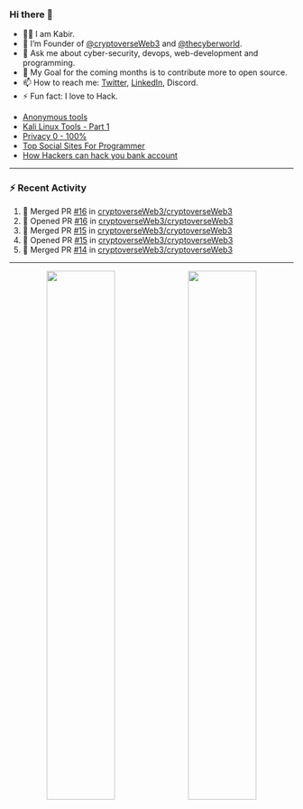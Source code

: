 ### Hi there 👋
- 👨‍💻 I am Kabir.
- 🔭 I’m Founder of [@cryptoverseWeb3](https://github.com/cryptoverseWeb3) and [@thecyberworld](https://github.com/thecyberworld). <!-- - 🌱 I’m currently learning DevOps and MERN Stack. --> 
- 💬 Ask me about cyber-security, devops, web-development and programming.
- 🥅 My Goal for the coming months is to contribute more to open source.
- 📫 How to reach me: [Twitter](https://www.twitter.com/kabir0x23), [LinkedIn](https://Linkedin.com/in/kabir0x23/), Discord.
- ⚡ Fun fact: I love to Hack.
 
<!-- --- -->
<!-- ## 🤝 Connect with me:

<a href="https://www.linkedin.com/in/kabir0x23/"><img align="left" src="images/linkedin.png" alt="Kabir | LinkedIn" width="42px"/></a>
<a href="https://twitter.com/kabir0x23"><img align="left" src="images/twitter.png" alt="Kabir | Twitter" width="42px"/></a>
<br />
<br />
 -->

<!-- --- -->

<!-- ### Latest YouTube videos -->
<!-- YOUTUBE-VIDEOS-LIST:START -->
- [Anonymous tools](https://www.youtube.com/watch?v=fBnYJR4F2Sw)
- [Kali Linux Tools - Part 1](https://www.youtube.com/watch?v=1fxlLmuOlTw)
- [Privacy 0 - 100%](https://www.youtube.com/watch?v=klimIwTRZ4g)
- [Top Social Sites For Programmer](https://www.youtube.com/watch?v=vaFFdqf4jE8)
- [How Hackers can hack you bank account](https://www.youtube.com/watch?v=ub4kcehi9o8)
<!-- YOUTUBE-VIDEOS-LIST:END -->

---

### :zap: Recent Activity
<!--START_SECTION:activity-->
1. 🎉 Merged PR [#16](https://github.com/cryptoverseWeb3/cryptoverseWeb3/pull/16) in [cryptoverseWeb3/cryptoverseWeb3](https://github.com/cryptoverseWeb3/cryptoverseWeb3)
2. 💪 Opened PR [#16](https://github.com/cryptoverseWeb3/cryptoverseWeb3/pull/16) in [cryptoverseWeb3/cryptoverseWeb3](https://github.com/cryptoverseWeb3/cryptoverseWeb3)
3. 🎉 Merged PR [#15](https://github.com/cryptoverseWeb3/cryptoverseWeb3/pull/15) in [cryptoverseWeb3/cryptoverseWeb3](https://github.com/cryptoverseWeb3/cryptoverseWeb3)
4. 💪 Opened PR [#15](https://github.com/cryptoverseWeb3/cryptoverseWeb3/pull/15) in [cryptoverseWeb3/cryptoverseWeb3](https://github.com/cryptoverseWeb3/cryptoverseWeb3)
5. 🎉 Merged PR [#14](https://github.com/cryptoverseWeb3/cryptoverseWeb3/pull/14) in [cryptoverseWeb3/cryptoverseWeb3](https://github.com/cryptoverseWeb3/cryptoverseWeb3)
<!--END_SECTION:activity-->

---

<p align="center">
  <img width="49%" src="https://github-readme-stats.vercel.app/api?username=kabir0x23&count_private=true&theme=dark&show_icons=true" />
  <img width="49%" src="https://github-readme-streak-stats.herokuapp.com/?user=kabir0x23&theme=dark&count_private=true" />
</p>

<!-- ---

<p align = "center">
 <img width="99%" src="https://activity-graph.herokuapp.com/graph?username=kabir0x23&theme=xcode">
</p>  
 -->
